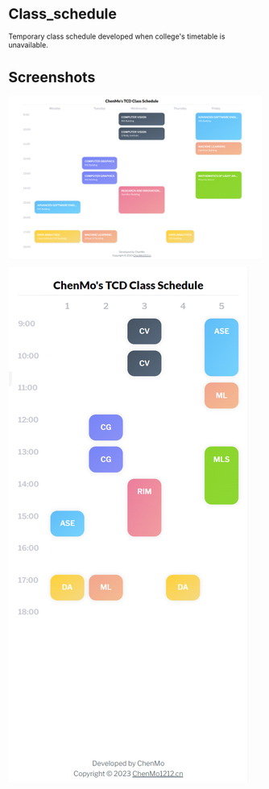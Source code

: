 # Class_schedule
Temporary class schedule developed when college's timetable is unavailable.

# Screenshots

![Snipaste_2023-06-25_17-42-33.png](images/Snipaste_2023-06-25_17-42-33.png)

![Snipaste_2023-06-25_17-42-53.png](images/Snipaste_2023-06-25_17-42-53.png)